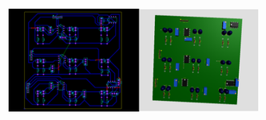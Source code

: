 <p align="center">
  <img src="../../Media/Custom IR Map Reader.png" alt="Winner Certificate" width="500"/>
</p>